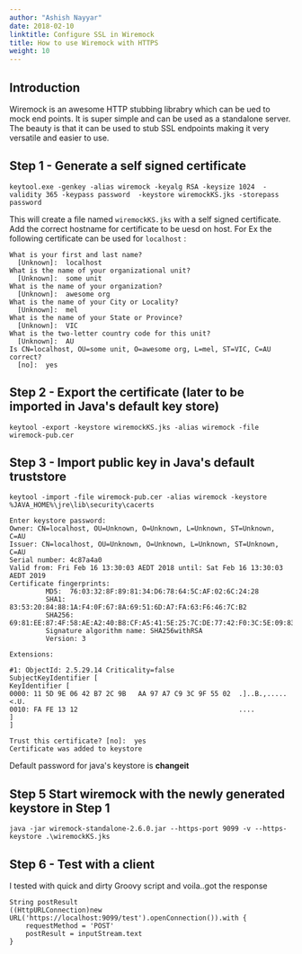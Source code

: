 ```yaml
---
author: "Ashish Nayyar"
date: 2018-02-10
linktitle: Configure SSL in Wiremock 
title: How to use Wiremock with HTTPS
weight: 10
---
```



## Introduction

Wiremock is an awesome HTTP stubbing librabry which can be ued to mock end points. It is super simple and can be used as a standalone server. The beauty is that it can be used to stub SSL endpoints making it very versatile and easier to use.

## Step 1 - Generate a self signed certificate
```
keytool.exe -genkey -alias wiremock -keyalg RSA -keysize 1024  -validity 365 -keypass password  -keystore wiremockKS.jks -storepass password
```
This will create a file named ```wiremockKS.jks``` with a self signed certificate. Add the correct hostname for certificate to be uesd on host. For Ex the following certificate can be used for ```localhost``` : 

```
What is your first and last name?
  [Unknown]:  localhost
What is the name of your organizational unit?
  [Unknown]:  some unit
What is the name of your organization?
  [Unknown]:  awesome org
What is the name of your City or Locality?
  [Unknown]:  mel
What is the name of your State or Province?
  [Unknown]:  VIC
What is the two-letter country code for this unit?
  [Unknown]:  AU
Is CN=localhost, OU=some unit, O=awesome org, L=mel, ST=VIC, C=AU correct?
  [no]:  yes
```
## Step 2 -  Export the certificate (later to be imported in Java's default key store)

```
keytool -export -keystore wiremockKS.jks -alias wiremock -file wiremock-pub.cer
```

## Step 3 - Import public key in Java's default truststore 

```
keytool -import -file wiremock-pub.cer -alias wiremock -keystore  %JAVA_HOME%\jre\lib\security\cacerts
``` 
```
Enter keystore password:
Owner: CN=localhost, OU=Unknown, O=Unknown, L=Unknown, ST=Unknown, C=AU
Issuer: CN=localhost, OU=Unknown, O=Unknown, L=Unknown, ST=Unknown, C=AU
Serial number: 4c87a4a0
Valid from: Fri Feb 16 13:30:03 AEDT 2018 until: Sat Feb 16 13:30:03 AEDT 2019
Certificate fingerprints:
         MD5:  76:03:32:8F:89:81:34:D6:78:64:5C:AF:02:6C:24:28
         SHA1: 83:53:20:84:88:1A:F4:0F:67:8A:69:51:6D:A7:FA:63:F6:46:7C:B2
         SHA256: 69:81:EE:87:4F:58:AE:A2:40:B8:CF:A5:41:5E:25:7C:DE:77:42:F0:3C:5E:09:83:8D:EB:05:7A:D5:9D:AF:FF
         Signature algorithm name: SHA256withRSA
         Version: 3

Extensions:

#1: ObjectId: 2.5.29.14 Criticality=false
SubjectKeyIdentifier [
KeyIdentifier [
0000: 11 5D 9E 06 42 B7 2C 9B   AA 97 A7 C9 3C 9F 55 02  .]..B.,.....<.U.
0010: FA FE 13 12                                        ....
]
]

Trust this certificate? [no]:  yes
Certificate was added to keystore
```

Default password for java's keystore is **changeit**

## Step 5 Start wiremock with the newly generated keystore in Step 1

```
java -jar wiremock-standalone-2.6.0.jar --https-port 9099 -v --https-keystore .\wiremockKS.jks
```
## Step 6 - Test with a client

I tested with quick and dirty Groovy script and voila..got the response
```
String postResult
((HttpURLConnection)new URL('https://localhost:9099/test').openConnection()).with {
    requestMethod = 'POST'
    postResult = inputStream.text
}
```
